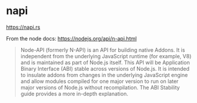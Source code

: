 # napi

https://napi.rs

From the node docs: https://nodejs.org/api/n-api.html

> Node-API (formerly N-API) is an API for building native Addons. It is independent from the underlying JavaScript runtime (for example, V8) and is maintained as part of Node.js itself. This API will be Application Binary Interface (ABI) stable across versions of Node.js. It is intended to insulate addons from changes in the underlying JavaScript engine and allow modules compiled for one major version to run on later major versions of Node.js without recompilation. The ABI Stability guide provides a more in-depth explanation.
